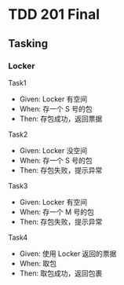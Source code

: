 # TDD 201 Final

## Tasking

### Locker

Task1
- Given: Locker 有空间
- When: 存一个 S 号的包
- Then: 存包成功，返回票据

Task2
- Given: Locker 没空间
- When: 存一个 S 号的包
- Then: 存包失败，提示异常

Task3
- Given: Locker 有空间
- When: 存一个 M 号的包
- Then: 存包失败，提示异常

Task4
- Given: 使用 Locker 返回的票据
- When: 取包
- Then: 取包成功，返回包裹

